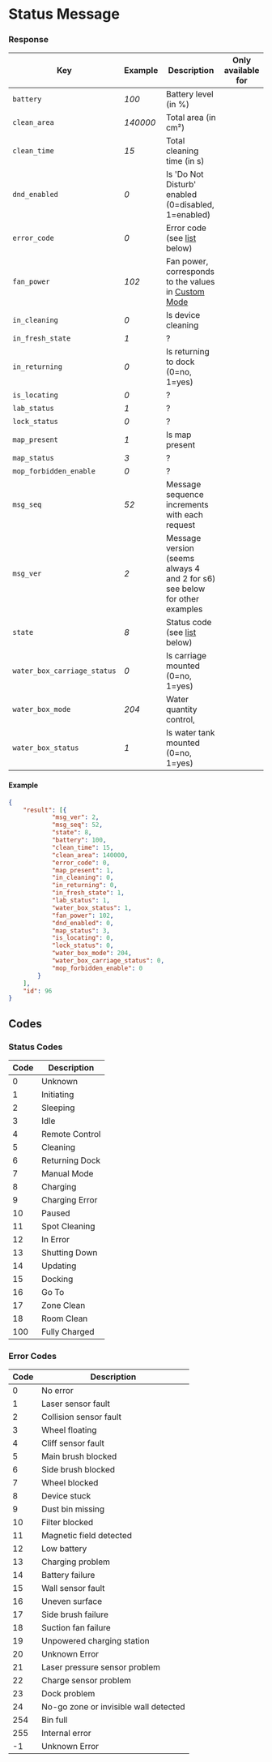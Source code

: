 # Status Message

### Response

| Key                         | Example  | Description                                                                                                                                         | Only available for |
| --------------------------- | -------- | --------------------------------------------------------------------------------------------------------------------------------------------------- | ------------------ |
| `battery`                   | _100_    | Battery level (in %)                                                                                                                                |                    |
| `clean_area`                | _140000_ | Total area (in cm²)                                                                                                                                 |                    |
| `clean_time`                | _15_     | Total cleaning time (in s)                                                                                                                          |                    |
| `dnd_enabled`               | _0_      | Is 'Do Not Disturb' enabled (0=disabled, 1=enabled)                                                                                                 |                    |
| `error_code`                | _0_      | Error code (see [list](#error-codes) below)                                                                                                         |                    |
| `fan_power`                 | _102_    | Fan power, corresponds to the values in [Custom Mode](../README_CLEANMODE.md)                                                                       |                    |
| `in_cleaning`               | _0_      | Is device cleaning                                                                                                                                  |                    |
| `in_fresh_state`            | _1_      | ?                                                                                                                                                   |                    |
| `in_returning`              | _0_      | Is returning to dock (0=no, 1=yes)                                                                                                                  |                    |
| `is_locating`               | _0_      | ?                                                                                                                                                   |                    |
| `lab_status`                | _1_      | ?                                                                                                                                                   |                    |
| `lock_status`               | _0_      | ?                                                                                                                                                   |                    |
| `map_present`               | _1_      | Is map present                                                                                                                                      |                    |
| `map_status`                | _3_      | ?                                                                                                                                                   |                    |
| `mop_forbidden_enable`      | _0_      | ?                                                                                                                                                   |                    |
| `msg_seq`                   | _52_     | Message sequence increments with each request                                                                                                       |                    |
| `msg_ver`                   | _2_      | Message version (seems always 4 and 2 for s6) see below for other examples                                                                          |                    |
| `state`                     | _8_      | Status code (see [list](#status-codes) below)                                                                                                       |                    |
| `water_box_carriage_status` | _0_      | Is carriage mounted (0=no, 1=yes)                                                                                                                   |                    |
| `water_box_mode`            | _204_    | Water quantity control,                                                                                                                             |                    |
| `water_box_status`          | _1_      | Is water tank mounted (0=no, 1=yes)                                                                                                                 |                    |

#### Example

```json
{
    "result": [{
            "msg_ver": 2,
            "msg_seq": 52,
            "state": 8,
            "battery": 100,
            "clean_time": 15,
            "clean_area": 140000,
            "error_code": 0,
            "map_present": 1,
            "in_cleaning": 0,
            "in_returning": 0,
            "in_fresh_state": 1,
            "lab_status": 1,
            "water_box_status": 1,
            "fan_power": 102,
            "dnd_enabled": 0,
            "map_status": 3,
            "is_locating": 0,
            "lock_status": 0,
            "water_box_mode": 204,
            "water_box_carriage_status": 0,
            "mop_forbidden_enable": 0
        }
    ],
    "id": 96
}
```

## Codes

### Status Codes

| Code | Description    |
| ---- | -------------- |
| 0    | Unknown        |
| 1    | Initiating     |
| 2    | Sleeping       |
| 3    | Idle           |
| 4    | Remote Control |
| 5    | Cleaning       |
| 6    | Returning Dock |
| 7    | Manual Mode    |
| 8    | Charging       |
| 9    | Charging Error |
| 10   | Paused         |
| 11   | Spot Cleaning  |
| 12   | In Error       |
| 13   | Shutting Down  |
| 14   | Updating       |
| 15   | Docking        |
| 16   | Go To          |
| 17   | Zone Clean     |
| 18   | Room Clean     |
| 100  | Fully Charged  |

### Error Codes

| Code | Description                           |
| ---- | ------------------------------------- |
| 0    | No error                              |
| 1    | Laser sensor fault                    |
| 2    | Collision sensor fault                |
| 3    | Wheel floating                        |
| 4    | Cliff sensor fault                    |
| 5    | Main brush blocked                    |
| 6    | Side brush blocked                    |
| 7    | Wheel blocked                         |
| 8    | Device stuck                          |
| 9    | Dust bin missing                      |
| 10   | Filter blocked                        |
| 11   | Magnetic field detected               |
| 12   | Low battery                           |
| 13   | Charging problem                      |
| 14   | Battery failure                       |
| 15   | Wall sensor fault                     |
| 16   | Uneven surface                        |
| 17   | Side brush failure                    |
| 18   | Suction fan failure                   |
| 19   | Unpowered charging station            |
| 20   | Unknown Error                         |
| 21   | Laser pressure sensor problem         |
| 22   | Charge sensor problem                 |
| 23   | Dock problem                          |
| 24   | No-go zone or invisible wall detected |
| 254  | Bin full                              |
| 255  | Internal error                        |
| -1   | Unknown Error                         |
